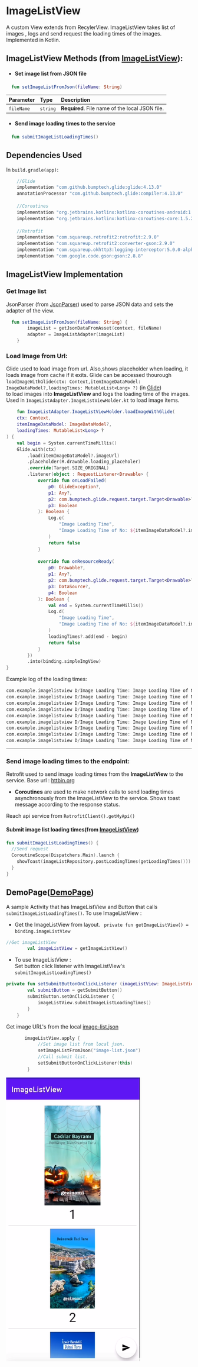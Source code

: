# **ImageListView**
A custom View extends from RecylerView. ImageListView takes list of images , logs and send request the loading times of the images. Implemented in Kotlin.
## ImageListView Methods (from [ImageListView](/app/src/main/java/com/example/imagelistview/view/presentation/ImageListView.kt)):

* #### Set image list from JSON file

```kotlin
  fun setImageListFromJson(fileName: String)
```

| Parameter | Type     | Description                |
| :-------- | :------- | :------------------------- |
| `fileName`| `string`| **Required**. File name of the local JSON file. |

* #### Send image loading times to the service

```kotlin
  fun submitImageListLoadingTimes()
```

## Dependencies Used
In `build.gradle(app)`:
```kotlin
    //Glide
    implementation "com.github.bumptech.glide:glide:4.13.0"
    annotationProcessor "com.github.bumptech.glide:compiler:4.13.0"
    
    //Coroutines
    implementation "org.jetbrains.kotlinx:kotlinx-coroutines-android:1.6.0"
    implementation "org.jetbrains.kotlinx:kotlinx-coroutines-core:1.5.2"

    //Retrofit
    implementation "com.squareup.retrofit2:retrofit:2.9.0"
    implementation "com.squareup.retrofit2:converter-gson:2.9.0"
    implementation "com.squareup.okhttp3:logging-interceptor:5.0.0-alpha.2"
    implementation "com.google.code.gson:gson:2.8.8"

```
## ImageListView Implementation
### Get Image list
JsonParser (from [JsonParser](/app/src/main/java/com/example/imagelistview/view/util/JsonParser.kt)) used to parse JSON data and sets the adapter of the view.
```kotlin
  fun setImageListFromJson(fileName: String) {
        imageList = getJsonDataFromAsset(context, fileName)
        adapter = ImageListAdapter(imageList)
    }
  ```
### Load Image from Url:
Glide used to load image from url. Also,shows placeholder when loading, it loads image from cache if it exits.
Glide can be accessed thourough </br>
`loadImageWithGlide(ctx: Context,itemImageDataModel: ImageDataModel?,loadingTimes: MutableList<Long> ?)` (in [Glide](/app/src/main/java/com/example/imagelistview/view/util/Glide.kt)) </br>
to load images into **ImageListView** and logs the loading time of the images. Used in `ImageListAdapter.ImageListViewHolder.kt` to load image items.
```kotlin
    fun ImageListAdapter.ImageListViewHolder.loadImageWithGlide(
    ctx: Context,
    itemImageDataModel: ImageDataModel?,
    loadingTimes: MutableList<Long> ?
) {
    val begin = System.currentTimeMillis()
    Glide.with(ctx)
        .load(itemImageDataModel?.imageUrl)
        .placeholder(R.drawable.loading_placeholer)
        .override(Target.SIZE_ORIGINAL)
        .listener(object : RequestListener<Drawable> {
            override fun onLoadFailed(
                p0: GlideException?,
                p1: Any?,
                p2: com.bumptech.glide.request.target.Target<Drawable>?,
                p3: Boolean
            ): Boolean {
                Log.e(
                    "Image Loading Time",
                    "Image Loading Time of No: ${itemImageDataModel?.imageId} Failed"
                )
                return false
            }

            override fun onResourceReady(
                p0: Drawable?,
                p1: Any?,
                p2: com.bumptech.glide.request.target.Target<Drawable>?,
                p3: DataSource?,
                p4: Boolean
            ): Boolean {
                val end = System.currentTimeMillis()
                Log.d(
                    "Image Loading Time",
                    "Image Loading Time of No: ${itemImageDataModel?.imageId}: ${end - begin} milliseconds"
                )
                loadingTimes?.add(end - begin)
                return false
            }
        })
        .into(binding.simpleImgView)
}

```
Example log of the loading times:
```kotlin
com.example.imagelistview D/Image Loading Time: Image Loading Time of No: 1: 153 milliseconds
com.example.imagelistview D/Image Loading Time: Image Loading Time of No: 2: 110 milliseconds
com.example.imagelistview D/Image Loading Time: Image Loading Time of No: 3: 101 milliseconds
com.example.imagelistview D/Image Loading Time: Image Loading Time of No: 4: 93 milliseconds
com.example.imagelistview D/Image Loading Time: Image Loading Time of No: 5: 86 milliseconds
com.example.imagelistview D/Image Loading Time: Image Loading Time of No: 6: 101 milliseconds
com.example.imagelistview D/Image Loading Time: Image Loading Time of No: 7: 119 milliseconds
com.example.imagelistview D/Image Loading Time: Image Loading Time of No: 8: 140 milliseconds
com.example.imagelistview D/Image Loading Time: Image Loading Time of No: 9: 171 milliseconds
```

-----

### Send image loading times to the endpoint:
Retrofit used to send image loading times from the **ImageListView** to the service.
Base url : [httbin.org](https://httpbin.org/)
* **Coroutines** are used to make network calls to send loading times asynchronously from the ImageListView to the service. Shows toast message according to the response status.


Reach api service from `RetrofitClient().getMyApi()`
#### Submit image list loading times(from [ImageListView](/app/src/main/java/com/example/imagelistview/view/presentation/ImageListView.kt))
```kotlin
fun submitImageListLoadingTimes() {
  //Send request
  CoroutineScope(Dispatchers.Main).launch {
    showToast(imageListRepository.postLoadingTimes(getLoadingTimes()))
  }
}
```
## DemoPage([DemoPage](/app/src/main/java/com/example/imagelistview/DemoPage.kt))
A sample Activity that has ImageListView and Button that calls `submitImageListLoadingTimes()`.
To use ImageListView :
* Get the ImageListView from layout.
  ` private fun getImageListView() = binding.imageListView`
```kotlin
//Get imageListView
        val imageListView = getImageListView()
```
* To use ImageListView : </br>
  Set button click listener with ImageListView's `submitImageListLoadingTimes()`
```kotlin
private fun setSubmitButtonOnClickListener (imageListView: ImageListView){
        val submitButton = getSubmitButton()
        submitButton.setOnClickListener {
            imageListView.submitImageListLoadingTimes()
        }
    }
```
Get image URL's from the local [image-list.json](app/src/main/assets/image-list.json)
```kotlin
       imageListView.apply {
            //Set image list from local json.
            setImageListFromJson("image-list.json")
            //Call submit list.
            setSubmitButtonOnClickListener(this)
        }
```
![sample_image](DemoPage.png "DemoPage")

